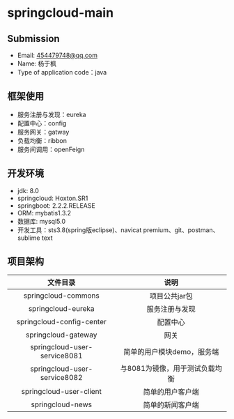 # springcloud-main
## Submission 
- Email: 454479748@qq.com
- Name: 杨于枫
- Type of application code：java

## 框架使用
- 服务注册与发现：eureka
- 配置中心：config
- 服务网关：gatway
- 负载均衡：ribbon
- 服务间调用：openFeign

## 开发环境
- jdk: 8.0
- springcloud: Hoxton.SR1  
- springboot: 2.2.2.RELEASE
- ORM: mybatis1.3.2
- 数据库: mysql5.0
- 开发工具：sts3.8(spring版eclipse)、navicat premium、git、postman、sublime text

## 项目架构

|文件目录|说明|
|:-:|:-:|
| springcloud-commons| 项目公共jar包|
| springcloud-eureka   |服务注册与发现|
| springcloud-config-center|配置中心|
| springcloud-gateway|网关|
| springcloud-user-service8081|简单的用户模块demo，服务端|
| springcloud-user-service8082|与8081为镜像，用于测试负载均衡|
| springcloud-user-client|简单的用户客户端|
| springcloud-news|简单的新闻客户端|



